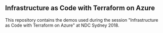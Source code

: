 ## Infrastructure as Code with Terraform on Azure

This repository contains the demos used during the session "Infrastructure as Code with Terraform on Azure" at NDC Sydney 2018.
